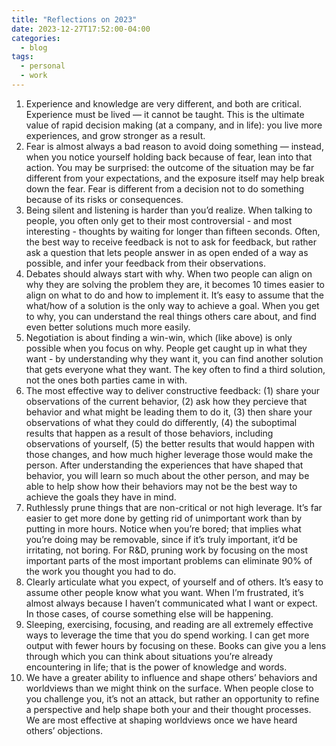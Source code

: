 ```yaml
---
title: "Reflections on 2023"
date: 2023-12-27T17:52:00-04:00
categories:
  - blog
tags:
  - personal
  - work
---
```


1. Experience and knowledge are very different, and both are critical. Experience must be lived — it cannot be taught. This is the ultimate value of rapid decision making (at a company, and in life): you live more experiences, and grow stronger as a result. 
2. Fear is almost always a bad reason to avoid doing something — instead, when you notice yourself holding back because of fear, lean into that action. You may be surprised: the outcome of the situation may be far different from your expectations, and the exposure itself may help break down the fear. Fear is different from a decision not to do something because of its risks or consequences. 
3. Being silent and listening is harder than you’d realize. When talking to people, you often only get to their most controversial - and most interesting - thoughts by waiting for longer than fifteen seconds. Often, the best way to receive feedback is not to ask for feedback, but rather ask a question that lets people answer in as open ended of a way as possible, and infer your feedback from their observations. 
4. Debates should always start with why. When two people can align on why they are solving the problem they are, it becomes 10 times easier to align on what to do and how to implement it. It’s easy to assume that the what/how of a solution is the only way to achieve a goal. When you get to why, you can understand the real things others care about, and find even better solutions much more easily. 
5. Negotiation is about finding a win-win, which (like above) is only possible when you focus on why. People get caught up in what they want - by understanding why they want it, you can find another solution that gets everyone what they want. The key often to find a third solution, not the ones both parties came in with.
6. The most effective way to deliver constructive feedback: (1) share your observations of the current behavior, (2) ask how they percieve that behavior and what might be leading them to do it, (3) then share your observations of what they could do differently, (4) the suboptimal results that happen as a result of those behaviors, including observations of yourself, (5) the better results that would happen with those changes, and how much higher leverage those would make the person. After understanding the experiences that have shaped that behavior, you will learn so much about the other person, and may be able to help show how their behaviors may not be the best way to achieve the goals they have in mind. 
7. Ruthlessly prune things that are non-critical or not high leverage. It’s far easier to get more done by getting rid of unimportant work than by putting in more hours. Notice when you’re bored; that implies what you’re doing may be removable, since if it’s truly important, it’d be irritating, not boring. For R&D, pruning work by focusing on the most important parts of the most important problems can eliminate 90% of the work you thought you had to do. 
8. Clearly articulate what you expect, of yourself and of others. It’s easy to assume other people know what you want. When I’m frustrated, it’s almost always because I haven’t communicated what I want or expect. In those cases, of course something else will be happening. 
9. Sleeping, exercising, focusing, and reading are all extremely effective ways to leverage the time that you do spend working. I can get more output with fewer hours by focusing on these. Books can give you a lens through which you can think about situations you’re already encountering in life; that is the power of knowledge and words. 
10. We have a greater ability to influence and shape others’ behaviors and worldviews than we might think on the surface. When people close to you challenge you, it’s not an attack, but rather an opportunity to refine a perspective and help shape both your and their thought processes. We are most effective at shaping worldviews once we have heard others’ objections. 
